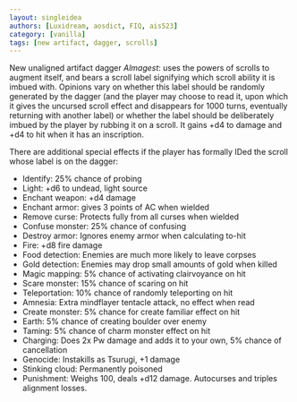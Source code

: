 ```yaml
---
layout: singleidea
authors: [Luxidream, aosdict, FIQ, ais523]
category: [vanilla]
tags: [new artifact, dagger, scrolls]
---
```

New unaligned artifact dagger *Almagest*: uses the powers of scrolls to augment itself, and bears a scroll label signifying which scroll ability it is imbued with. Opinions vary on whether this label should be randomly generated by the dagger (and the player may choose to read it, upon which it gives the uncursed scroll effect and disappears for 1000 turns, eventually returning with another label) or whether the label should be deliberately imbued by the player by rubbing it on a scroll. It gains +d4 to damage and +d4 to hit when it has an inscription.

There are additional special effects if the player has formally IDed the scroll whose label is on the dagger:
* Identify: 25% chance of probing
* Light: +d6 to undead, light source
* Enchant weapon: +d4 damage
* Enchant armor: gives 3 points of AC when wielded
* Remove curse: Protects fully from all curses when wielded
* Confuse monster: 25% chance of confusing
* Destroy armor: Ignores enemy armor when calculating to-hit
* Fire: +d8 fire damage
* Food detection: Enemies are much more likely to leave corpses
* Gold detection: Enemies may drop small amounts of gold when killed
* Magic mapping: 5% chance of activating clairvoyance on hit
* Scare monster: 15% chance of scaring on hit
* Teleportation: 10% chance of randomly teleporting on hit
* Amnesia: Extra mindflayer tentacle attack, no effect when read
* Create monster: 5% chance for create familiar effect on hit
* Earth: 5% chance of creating boulder over enemy
* Taming: 5% chance of charm monster effect on hit
* Charging: Does 2x Pw damage and adds it to your own, 5% chance of cancellation
* Genocide: Instakills as Tsurugi, +1 damage
* Stinking cloud: Permanently poisoned
* Punishment: Weighs 100, deals +d12 damage. Autocurses and triples alignment losses.
